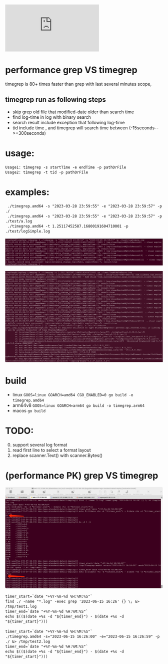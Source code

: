 
![中文版本](https://github.com/clickpaas/timegrep/blob/main/readme_cn.MD)

# performance grep VS timegrep
timegrep is 80+ times faster than grep with last several minutes scope, 
## timegrep run as following steps
- skip grep old file that modified-date older than search time
- find log-time in log with binary search 
- search result include exception that following log-time
- tid include time , and timegrep will search time between (-15seconds-->+300seconds) 
# usage:
```
Usage1: timegrep -s startTime -e endTime -p pathOrFile
Usage2: timegrep -t tid -p pathOrFile

```
# examples:
```
 ./timegrep.amd64 -s "2023-03-28 23:59:55" -e "2023-03-28 23:59:57" -p ./
 ./timegrep.amd64 -s "2023-03-28 23:59:55" -e "2023-03-28 23:59:57" -p ./test/a.log
 ./timegrep.amd64 -t 1.25117452587.16800191604710001 -p ./test/logSimple.log
```
![search with time range](test/searchWithTimeRange.png)

![search with exception](test/searchWithException.png)

# build
- linux `GOOS=linux GOARCH=amd64 CGO_ENABLED=0 go build -o timegrep.amd64`
- arm64v8 `GOOS=linux GOARCH=arm64 go build -o timegrep.arm64`
- macos `go build`
# TODO:
0. support several log format
1. read first line to select a format layout
2. replace scanner.Text()  with scanner.Bytes()

# (performance PK)  grep VS timegrep 
![test case](test/grepVStimegrep.png)

```
timer_start=`date "+%Y-%m-%d %H:%M:%S"`
find ./ -name "*.log" -exec grep '2023-06-15 16:26' {} \; &> /tmp/test1.log
timer_end=`date "+%Y-%m-%d %H:%M:%S"`
echo $(($(date +%s -d "${timer_end}") - $(date +%s -d "${timer_start}")))

timer_start=`date "+%Y-%m-%d %H:%M:%S"`
./timegrep.amd64 -s="2023-06-15 16:26:00" -e="2023-06-15 16:26:59" -p ./ &> /tmp/test2.log
timer_end=`date "+%Y-%m-%d %H:%M:%S"`
echo $(($(date +%s -d "${timer_end}") - $(date +%s -d "${timer_start}")))
```
